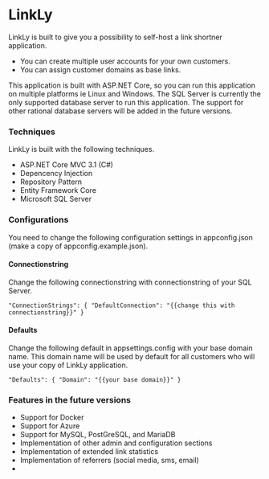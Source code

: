 # LinkLy
LinkLy is built to give you a possibility to self-host a link shortner application. 
- You can create multiple user accounts for your own customers.
- You can assign customer domains as base links.

This application is built with ASP.NET Core, so you can run this application on multiple platforms ie Linux and Windows. The SQL Server is currently the only supported database server to run this application. The support for other rational database servers will be added in the future versions.

### Techniques
LinkLy is built with the following techniques.
- ASP.NET Core MVC 3.1 (C#)
- Depencency Injection
- Repository Pattern
- Entity Framework Core
- Microsoft SQL Server

### Configurations
You need to change the following configuration settings in appconfig.json (make a copy of appconfig.example.json).

#### Connectionstring
Change the following connectionstring with connectionstring of your SQL Server.

`"ConnectionStrings": { "DefaultConnection": "{{change this with connectionstring}}" }`

#### Defaults
Change the following default in appsettings.config with your base domain name. This domain name will be used by default for all customers who will use your copy of LinkLy application.

`"Defaults": { "Domain": "{{your base domain}}" }`

### Features in the future versions
- Support for Docker
- Support for Azure
- Support for MySQL, PostGreSQL, and MariaDB
- Implementation of other admin and configuration sections
- Implementation of extended link statistics
- Implementation of referrers (social media, sms, email)
- 
